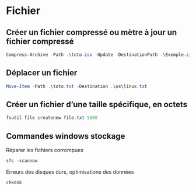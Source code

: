 # Fichier

## Créer un fichier compressé ou mètre à jour un fichier compressé
```Powershell
Compress-Archive -Path .\toto.iso -Update -DestinationPath .\Exemple.zip
```

## Déplacer un fichier
```Powershell
Move-Item -Path .\toto.txt -Destination .\os\linux.txt
```

## Créer un fichier d’une taille spécifique, en octets
```Powershell
fsutil file createnew file.txt 5000
```

## Commandes windows stockage
Réparer les fichiers corrompues
```Powershell
sfc -scannow
```

Erreurs des disques durs, optimisations des données
```Powershell
chkdsk
```


